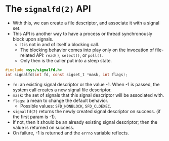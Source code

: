 # The `signalfd(2)` API

- With this, we can create a file descriptor, and associate it with a signal set.
- This API is another way to have a process or thread synchronously block upon signals.
  - It is not in and of itself a blocking call.
  - The blocking behavior comes into play only on the invocation of file-related API: `read()`, `select()`, or `poll()`.
  - Only then is the caller put into a sleep state.

```c
#include <sys/signalfd.h>
int signalfd(int fd, const sigset_t *mask, int flags);
```

- `fd`: an existing signal descriptor or the value -1. When -1 is passed, the system call creates a new signal file descriptor.
- `mask`: the set of signals that this signal descriptor will be associated with.
- `flags`: a mean to change the default behavior.
  - Possible values: `SFD_NONBLOCK`, `SFD_CLOEXEC`.
- `signalfd(2)` returns the newly created signal descriptor on success. (if the first param is -1).
- If not, then it should be an already existing signal descriptor; then the value is returned on success.
- On failure, -1 is returned and the `errno` variable reflects.